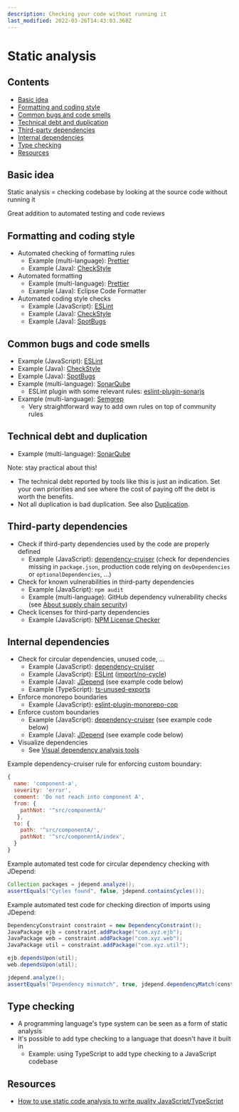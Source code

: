 ```yaml
---
description: Checking your code without running it
last_modified: 2022-03-26T14:43:03.368Z
---
```


# Static analysis

## Contents

-   [Basic idea](#basic-idea)
-   [Formatting and coding style](#formatting-and-coding-style)
-   [Common bugs and code smells](#common-bugs-and-code-smells)
-   [Technical debt and duplication](#technical-debt-and-duplication)
-   [Third-party dependencies](#third-party-dependencies)
-   [Internal dependencies](#internal-dependencies)
-   [Type checking](#type-checking)
-   [Resources](#resources)

## Basic idea

Static analysis = checking codebase by looking at the source code without running it

Great addition to automated testing and code reviews

## Formatting and coding style

-   Automated checking of formatting rules
    -   Example (multi-language): [Prettier](https://prettier.io/)
    -   Example (Java): [CheckStyle](https://checkstyle.sourceforge.io/)
-   Automated formatting
    -   Example (multi-language): [Prettier](https://prettier.io/)
    -   Example (Java): Eclipse Code Formatter
-   Automated coding style checks
    -   Example (JavaScript): [ESLint](https://eslint.org/)
    -   Example (Java): [CheckStyle](https://checkstyle.sourceforge.io/)
    -   Example (Java): [SpotBugs](https://spotbugs.github.io/)

## Common bugs and code smells

-   Example (JavaScript): [ESLint](https://eslint.org/)
-   Example (Java): [CheckStyle](https://checkstyle.sourceforge.io/)
-   Example (Java): [SpotBugs](https://spotbugs.github.io/)
-   Example (multi-language): [SonarQube](https://www.sonarqube.org/)
    -   ESLint plugin with some relevant rules: [eslint-plugin-sonarjs](https://github.com/SonarSource/eslint-plugin-sonarjs)
-   Example (multi-language): [Semgrep](https://semgrep.dev/)
    -   Very straightforward way to add own rules on top of community rules

## Technical debt and duplication

-   Example (multi-language): [SonarQube](https://www.sonarqube.org/)

Note: stay practical about this!

-   The technical debt reported by tools like this is just an indication. Set your own priorities and see where the cost of paying off the debt is worth the benefits.
-   Not all duplication is bad duplication. See also [Duplication](../architecture-design/Duplication.md).

## Third-party dependencies

-   Check if third-party dependencies used by the code are properly defined
    -   Example (JavaScript): [dependency-cruiser](https://www.npmjs.com/package/dependency-cruiser) (check for dependencies missing in `package.json`, production code relying on `devDependencies` or `optionalDependencies`, ...)
-   Check for known vulnerabilities in third-party dependencies
    -   Example (JavaScript): `npm audit`
    -   Example (multi-language): GitHub dependency vulnerability checks (see [About supply chain security](https://docs.github.com/en/code-security/supply-chain-security/understanding-your-software-supply-chain/about-supply-chain-security))
-   Check licenses for third-party dependencies
    -   Example (JavaScript): [NPM License Checker](https://www.npmjs.com/package/license-checker)

## Internal dependencies

-   Check for circular dependencies, unused code, ...
    -   Example (JavaScript): [dependency-cruiser](https://www.npmjs.com/package/dependency-cruiser)
    -   Example (JavaScript): [ESLint](https://eslint.org/) ([import/no-cycle](https://github.com/benmosher/eslint-plugin-import/blob/master/docs/rules/no-cycle.md))
    -   Example (Java): [JDepend](https://github.com/clarkware/jdepend) (see example code below)
    -   Example (TypeScript): [ts-unused-exports](https://www.npmjs.com/package/ts-unused-exports)
-   Enforce monorepo boundaries
    -   Example (JavaScript): [eslint-plugin-monorepo-cop](https://www.npmjs.com/package/eslint-plugin-monorepo-cop)
-   Enforce custom boundaries
    -   Example (JavaScript): [dependency-cruiser](https://www.npmjs.com/package/dependency-cruiser) (see example code below)
    -   Example (Java): [JDepend](https://github.com/clarkware/jdepend) (see example code below)
-   Visualize dependencies
    -   See [Visual dependency analysis tools](../architecture-design/visualizing-architecture/Dependency-analysis-tools.md)

Example dependency-cruiser rule for enforcing custom boundary:

```javascript
{
  name: 'component-a',
  severity: 'error',
  comment: 'Do not reach into component A',
  from: {
    pathNot: '^src/componentA/'
   },
  to: {
    path: '^src/componentA/',
    pathNot: '^src/componentA/index',
  }
}
```

Example automated test code for circular dependency checking with JDepend:

```java
Collection packages = jdepend.analyze();
assertEquals("Cycles found", false, jdepend.containsCycles());
```

Example automated test code for checking direction of imports using JDepend:

```java
DependencyConstraint constraint = new DependencyConstraint();
JavaPackage ejb = constraint.addPackage("com.xyz.ejb");
JavaPackage web = constraint.addPackage("com.xyz.web");
JavaPackage util = constraint.addPackage("com.xyz.util");

ejb.dependsUpon(util);
web.dependsUpon(util);

jdepend.analyze();
assertEquals("Dependency mismatch", true, jdepend.dependencyMatch(constraint));
```

## Type checking

-   A programming language's type system can be seen as a form of static analysis
-   It's possible to add type checking to a language that doesn't have it built in
    -   Example: using TypeScript to add type checking to a JavaScript codebase

## Resources

-   [How to use static code analysis to write quality JavaScript/TypeScript](https://blog.logrocket.com/how-to-use-static-code-analysis-to-write-quality-javascript-typescript/)
